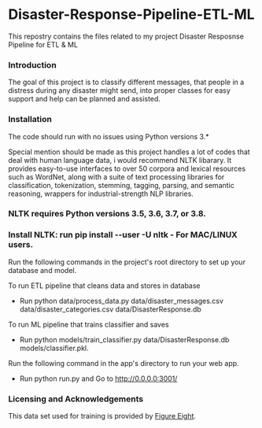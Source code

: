 # Disaster-Response-Pipeline-ETL-ML
This repostry contains the files related to my project Disaster Resposnse Pipeline for ETL & ML


### Introduction

The goal of this project is to classify different messages, that people in a distress during any disaster might send, into proper classes for easy support and help can be planned and assisted.

### Installation

The code should run with no issues using Python versions 3.* 

Special mention should be made as this project handles a lot of codes that deal with human language data, i would recommend NLTK libarary. It provides easy-to-use interfaces to over 50 corpora and lexical resources such as WordNet, along with a suite of text processing libraries for classification, tokenization, stemming, tagging, parsing, and semantic reasoning, wrappers for industrial-strength NLP libraries.

### NLTK requires Python versions 3.5, 3.6, 3.7, or 3.8.

### Install NLTK: run pip install --user -U nltk - For MAC/LINUX users.

Run the following commands in the project's root directory to set up your database and model.

To run ETL pipeline that cleans data and stores in database 

 - Run python data/process_data.py data/disaster_messages.csv data/disaster_categories.csv data/DisasterResponse.db


To run ML pipeline that trains classifier and saves 

- Run python models/train_classifier.py data/DisasterResponse.db models/classifier.pkl.


Run the following command in the app's directory to run your web app. 

 - Run python run.py and Go to http://0.0.0.0:3001/

### Licensing and Acknowledgements

This data set used for training is provided by [Figure Eight](https://appen.com/datasets/combined-disaster-response-data/).
